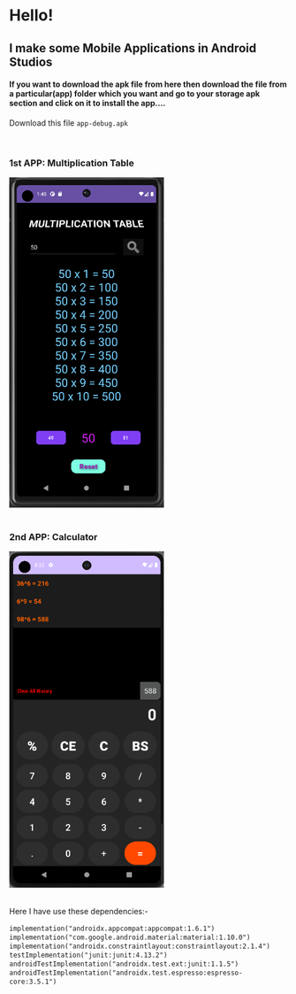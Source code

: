 # Hello!
## I make some Mobile Applications in Android Studios
    

#### If you want to download the apk file from here then download the file from a particular(app) folder which you want and go to your storage apk section and click on it to install the app....

Download this file `app-debug.apk`

<br>

### 1st APP: Multiplication Table 

<div>
    <img src="Multiplication_Table/Screenshot%20(475).png" width="280px" >
</div>

<br>

### 2nd APP: Calculator  

<div>
    <img src="Calculator/Screenshot%20(495).png" width="280px" >
</div>

<br>

Here I have use these dependencies:-<br>

    implementation("androidx.appcompat:appcompat:1.6.1")
    implementation("com.google.android.material:material:1.10.0")
    implementation("androidx.constraintlayout:constraintlayout:2.1.4")
    testImplementation("junit:junit:4.13.2")
    androidTestImplementation("androidx.test.ext:junit:1.1.5")
    androidTestImplementation("androidx.test.espresso:espresso-core:3.5.1")
  

